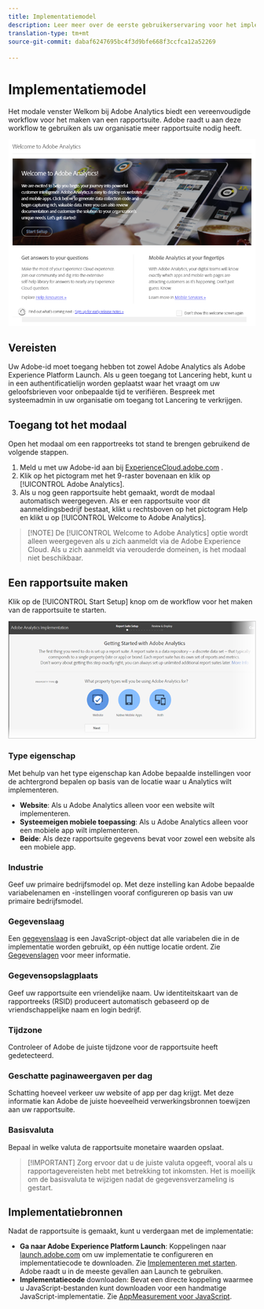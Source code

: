 ```yaml
---
title: Implementatiemodel
description: Leer meer over de eerste gebruikerservaring voor het implementeren van de implementatie van Adobe Analytics.
translation-type: tm+mt
source-git-commit: dabaf6247695bc4f3d9bfe668f3ccfca12a52269

---
```



# Implementatiemodel

<!-- https://activation.adobedtm.com/index.php?redirected=1 -->

Het modale venster Welkom bij Adobe Analytics biedt een vereenvoudigde workflow voor het maken van een rapportsuite. Adobe raadt u aan deze workflow te gebruiken als uw organisatie meer rapportsuite nodig heeft.

![Modal screenshot](assets/implementation-modal.png)

## Vereisten

Uw Adobe-id moet toegang hebben tot zowel Adobe Analytics als Adobe Experience Platform Launch. Als u geen toegang tot Lancering hebt, kunt u in een authentificatielijn worden geplaatst waar het vraagt om uw geloofsbrieven voor onbepaalde tijd te verifiëren. Bespreek met systeemadmin in uw organisatie om toegang tot Lancering te verkrijgen.

## Toegang tot het modaal

Open het modaal om een rapportreeks tot stand te brengen gebruikend de volgende stappen.

1. Meld u met uw Adobe-id aan bij [ExperienceCloud.adobe.com](https://experiencecloud.adobe.com) .
2. Klik op het pictogram met het 9-raster bovenaan en klik op [!UICONTROL Adobe Analytics].
3. Als u nog geen rapportsuite hebt gemaakt, wordt de modaal automatisch weergegeven. Als er een rapportsuite voor dit aanmeldingsbedrijf bestaat, klikt u rechtsboven op het pictogram Help en klikt u op [!UICONTROL Welcome to Adobe Analytics].

>[!NOTE] De [!UICONTROL Welcome to Adobe Analytics] optie wordt alleen weergegeven als u zich aanmeldt via de Adobe Experience Cloud. Als u zich aanmeldt via verouderde domeinen, is het modaal niet beschikbaar.

## Een rapportsuite maken

Klik op de [!UICONTROL Start Setup] knop om de workflow voor het maken van de rapportsuite te starten.

![RS-wizard](assets/analytics-implementation-rs-wizard.png)

### Type eigenschap

Met behulp van het type eigenschap kan Adobe bepaalde instellingen voor de achtergrond bepalen op basis van de locatie waar u Analytics wilt implementeren.

* **Website**: Als u Adobe Analytics alleen voor een website wilt implementeren.
* **Systeemeigen mobiele toepassing**: Als u Adobe Analytics alleen voor een mobiele app wilt implementeren.
* **Beide**: Als deze rapportsuite gegevens bevat voor zowel een website als een mobiele app.

### Industrie

Geef uw primaire bedrijfsmodel op. Met deze instelling kan Adobe bepaalde variabelenamen en -instellingen vooraf configureren op basis van uw primaire bedrijfsmodel.

### Gegevenslaag

Een [gegevenslaag](data-layer.md) is een JavaScript-object dat alle variabelen die in de implementatie worden gebruikt, op één nuttige locatie ordent. Zie [Gegevenslagen](data-layer.md) voor meer informatie.

### Gegevensopslagplaats

Geef uw rapportsuite een vriendelijke naam. Uw identiteitskaart van de rapportreeks (RSID) produceert automatisch gebaseerd op de vriendschappelijke naam en login bedrijf.

### Tijdzone

Controleer of Adobe de juiste tijdzone voor de rapportsuite heeft gedetecteerd.

### Geschatte paginaweergaven per dag

Schatting hoeveel verkeer uw website of app per dag krijgt. Met deze informatie kan Adobe de juiste hoeveelheid verwerkingsbronnen toewijzen aan uw rapportsuite.

### Basisvaluta

Bepaal in welke valuta de rapportsuite monetaire waarden opslaat.

>[!IMPORTANT] Zorg ervoor dat u de juiste valuta opgeeft, vooral als u rapportagevereisten hebt met betrekking tot inkomsten. Het is moeilijk om de basisvaluta te wijzigen nadat de gegevensverzameling is gestart.

## Implementatiebronnen

Nadat de rapportsuite is gemaakt, kunt u verdergaan met de implementatie:

* **Ga naar Adobe Experience Platform Launch**: Koppelingen naar [launch.adobe.com](https://launch.adobe.com) om uw implementatie te configureren en implementatiecode te downloaden. Zie [Implementeren met starten](../launch/overview.md). Adobe raadt u in de meeste gevallen aan Launch te gebruiken.
* **Implementatiecode** downloaden: Bevat een directe koppeling waarmee u JavaScript-bestanden kunt downloaden voor een handmatige JavaScript-implementatie. Zie [AppMeasurement voor JavaScript](../js/overview.md).

